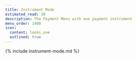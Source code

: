 ```yaml
---
title: Instrument Mode
estimated_read: 30
description: The Payment Menu with one payment instrument
menu_order: 1400
icon:
  content: looks_one
  outlined: true
---
```


{% include instrument-mode.md %}
